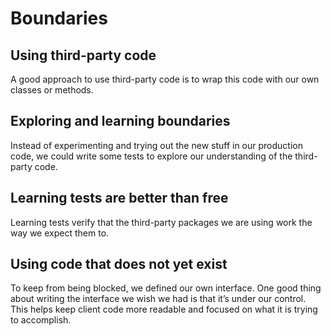 # Boundaries

## Using third-party code
A good approach to use third-party code is to wrap this code with our own classes or methods.

## Exploring and learning boundaries
Instead of experimenting and trying out the new stuff in our production code, we could write some tests to explore our understanding of the third-party code.

## Learning tests are better than free
Learning tests verify that the third-party packages we are using work the way we expect them to.

## Using code that does not yet exist
To keep from being blocked, we defined our own interface. One good thing about writing the interface we wish we had is that it’s under our control. This helps keep client code more readable and focused on what it is trying to accomplish.
